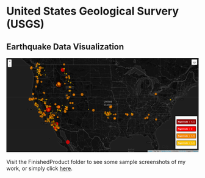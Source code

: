 # United States Geological Survery (USGS) 
## Earthquake Data Visualization

![usgs1](/FinishedProduct/usgs1.PNG)     
     
Visit the FinishedProduct folder to see some sample screenshots of my work, or simply click [here](https://github.com/VallieTracy/leaflet-challenge/tree/master/FinishedProduct "FinishedProduct").
